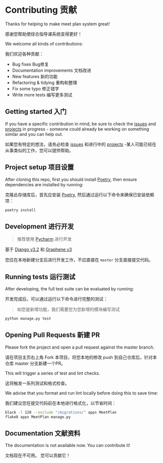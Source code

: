 # Contributing 贡献
  
Thanks for helping to make meet plan system great!

感谢您帮助使综合指导课系统变得更好！

We welcome all kinds of contributions:

我们欢迎各种贡献：

- Bug fixes Bug修复
- Documentation improvements 文档改进
- New features 新的功能
- Refactoring & tidying 重构和整理
- Fix some typo 修正错字
- Write more tests 编写更多测试


## Getting started 入门

If you have a specific contribution in mind, be sure to check the [issues](https://github.com/pkuphysu/MeetPlan-backend/issues) and [projects](https://github.com/pkuphysu/MeetPlan-backend/projects) in progress - someone could already be working on something similar and you can help out.

如果您有特定的想法，请务必检查 [issues](https://github.com/pkuphysu/MeetPlan-backend/issues) 和进行中的 [projects](https://github.com/pkuphysu/MeetPlan-backend/projects) -某人可能已经在从事类似的工作，您可以提供帮助。

## Project setup 项目设置

After cloning this repo, first you should install [Poetry](https://python-poetry.org/docs/#installation), then ensure dependencies are installed by running:

克隆此存储库后，首先应安装 [Poetry](https://python-poetry.org/docs/#installation), 然后通过运行以下命令来确保已安装依赖项：

```sh
poetry install
```

## Development 进行开发

> 推荐使用 [Pycharm](https://www.jetbrains.com/zh-cn/pycharm/) 进行开发

基于 [Django v3.2](https://github.com/django/django) 和 [Graphene v3](https://github.com/graphene-python/graphene)

您应在本地新建分支后进行开发工作，不应直接在 `master` 分支直接提交代码。


## Running tests 运行测试

After developing, the full test suite can be evaluated by running:

开发完成后，可以通过运行以下命令进行完整的测试：

> 如您是新增功能，我们需要您为您新增的模块编写测试

```sh
python manage.py test
```

## Opening Pull Requests 新建 PR

Please fork the project and open a pull request against the master branch.

请在项目主页右上角 Fork 本项目，将您本地的修改 push 到自己仓库后，针对本仓库 master 分支新建一个PR。

This will trigger a series of test and lint checks.

这将触发一系列测试和格式检查。

We advise that you format and run lint locally before doing this to save time:

我们建议您在提交代码前在本地进行格式化，以节省时间：

```sh
black -l 120 --exclude "/migrations/" apps MeetPlan
flake8 apps MeetPlan manage.py
```

## Documentation 文献资料 

The documentation is not available now. You can contribute it!

文档现在不可用。 您可以贡献它！
